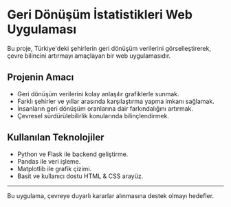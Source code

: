 # Geri Dönüşüm İstatistikleri Web Uygulaması

Bu proje, Türkiye'deki şehirlerin geri dönüşüm verilerini görselleştirerek, çevre bilincini artırmayı amaçlayan bir web uygulamasıdır.

## Projenin Amacı

- Geri dönüşüm verilerini kolay anlaşılır grafiklerle sunmak.
- Farklı şehirler ve yıllar arasında karşılaştırma yapma imkanı sağlamak.
- İnsanların geri dönüşüm oranlarına dair farkındalığını artırmak.
- Çevresel sürdürülebilirlik konularında bilinçlendirmek.

## Kullanılan Teknolojiler

- Python ve Flask ile backend geliştirme.
- Pandas ile veri işleme.
- Matplotlib ile grafik çizimi.
- Basit ve kullanıcı dostu HTML & CSS arayüz.

---

Bu uygulama, çevreye duyarlı kararlar alınmasına destek olmayı hedefler.
